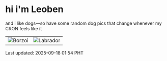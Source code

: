 # hi i'm Leoben

and i like dogs—so have some random dog pics that change whenever my CRON feels like it

|  |  |
|--------|----------|
| ![Borzoi](https://random-dog-vercel.vercel.app/api/random-borzoi?v=1758131699) | ![Labrador](https://random-dog-vercel.vercel.app/api/random-labrador?v=1758131699) |

Last updated: 2025-09-18 01:54 PHT
